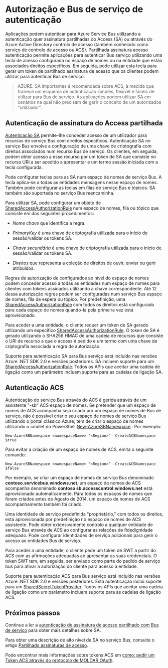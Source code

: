 <properties 
    pageTitle="Serviço de autenticação Bus e autorização | Microsoft Azure"
    description="Descrição geral de autenticação de assinatura partilhadas do Access (SA)."
    services="service-bus"
    documentationCenter="na"
    authors="sethmanheim"
    manager="timlt"
    editor="" />
<tags 
    ms.service="service-bus"
    ms.devlang="na"
    ms.topic="article"
    ms.tgt_pltfrm="na"
    ms.workload="na"
    ms.date="10/03/2016"
    ms.author="sethm" />

# <a name="service-bus-authentication-and-authorization"></a>Autorização e Bus de serviço de autenticação

Aplicações podem autenticar para Azure Service Bus utilizando a autenticação quer assinatura partilhadas do Access (SA) ou através do Azure Active Directory controlo de acesso (também conhecido como serviço de controlo de acesso ou ACS). Partilhada assinatura acesso autenticação permite aplicações para autenticar Bus serviço utilizando uma tecla de acesso configurada no espaço de nomes ou na entidade que estão associados direitos específicos. Em seguida, pode utilizar esta tecla para gerar um token de partilhado assinatura de acesso que os clientes podem utilizar para autenticar Bus de serviço.

>AZURE. SA importantes é recomendada sobre ACS, à medida que fornece um esquema de autenticação simples, flexível e fáceis de utilizar para Bus de serviço. As aplicações podem utilizar SA em cenários na qual não precisam de gerir o conceito de um autorizados "utilizador".

## <a name="shared-access-signature-authentication"></a>Autenticação de assinatura do Access partilhada

[Autenticação SA](service-bus-sas-overview.md) permite-lhe conceder acesso de um utilizador para recursos de serviço Bus com direitos específicos. Autenticação SA no serviço Bus envolve a configuração de uma chave de criptografia com direitos associados num recurso Bus de serviço. Os clientes, em seguida, podem obter acesso a esse recurso por um token de SA que consiste no recurso URI a ser acedido a apresentar e um termo sessão iniciada com a tecla configurada.

Pode configurar teclas para as SA num espaço de nomes de serviço Bus. A tecla aplica-se a todas as entidades mensagens nesse espaço de nomes. Também pode configurar as teclas em filas de serviço Bus e tópicos. SA também são suportada no serviço Bus reencaminha.

Para utilizar SA, pode configurar um objeto de [SharedAccessAuthorizationRule](https://msdn.microsoft.com/library/azure/microsoft.servicebus.messaging.sharedaccessauthorizationrule.aspx) num espaço de nomes, fila ou tópico que consiste em dos seguintes procedimentos:

- *Nome chave* que identifica a regra.

- *PrimaryKey* é uma chave de criptografia utilizada para o início de sessão/validar os tokens SA.

- *Chave secundária* é uma chave de criptografia utilizada para o início de sessão/validar os tokens SA.

- *Direitos* que representa a coleção de direitos de ouvir, enviar ou gerir atribuídos.

Regras de autorização de configurados ao nível do espaço de nomes podem conceder acesso a todas as entidades num espaço de nomes para clientes com tokens assinados utilizando a chave correspondente. Até 12 dessa autorização regras podem ser configuradas num serviço Bus espaço de nomes, fila de espera ou tópico. Por predefinição, uma [SharedAccessAuthorizationRule](https://msdn.microsoft.com/library/azure/microsoft.servicebus.messaging.sharedaccessauthorizationrule.aspx) com todos os direitos está configurado para cada espaço de nomes quando-la pela primeira vez está aprovisionado.

Para aceder a uma entidade, o cliente requer um token de SA gerado utilizando um específico [SharedAccessAuthorizationRule](https://msdn.microsoft.com/library/azure/microsoft.servicebus.messaging.sharedaccessauthorizationrule.aspx). O token de SA é gerado utilizando o SHA256 HMAC de uma cadeia de recursos que consiste o URI de recurso a que o access é pedido e um termo com uma chave de criptografia associada a regra de autorização.

Suporte para autenticação SA para Bus serviço está incluído nas versões Azure .NET SDK 2.0 e versões posteriores. SA incluem suporte para um [SharedAccessAuthorizationRule](https://msdn.microsoft.com/library/azure/microsoft.servicebus.messaging.sharedaccessauthorizationrule.aspx). Todos os APIs que aceitar uma cadeia de ligação como um parâmetro incluem suporte para as cadeias de ligação SA.

## <a name="acs-authentication"></a>Autenticação ACS

Autenticação do serviço Bus através do ACS é gerida através de um assistente "-sb" ACS espaço de nomes. Se pretender que um espaço de nomes de ACS acompanha seja criado por um espaço de nomes de Bus de serviço, não é possível criar o seu espaço de nomes de serviço Bus utilizando o portal clássico Azure; tem de criar o espaço de nomes utilizando o cmdlet do PowerShell [New-AzureSBNamespace](https://msdn.microsoft.com/library/azure/dn495165.aspx) . Por exemplo:

```
New-AzureSBNamespace <namespaceName> "<Region>” -CreateACSNamespace $true
```

Para evitar a criação de um espaço de nomes de ACS, emita o seguinte comando:

```
New-AzureSBNamespace <namespaceName> "<Region>” -CreateACSNamespace $false
```

Por exemplo, se criar um espaço de nomes de serviço Bus denominado **contoso.servicebus.windows.net**, um espaço de nomes de ACS acompanha denominado **contoso sb.accesscontrol.windows.net** está aprovisionado automaticamente. Para todos os espaços de nomes que foram criados antes de Agosto de 2014, um espaço de nomes de ACS acompanhamento também foi criado.

Uma identidade de serviço predefinida "proprietário," com todos os direitos, está aprovisionada por predefinição no espaço de nomes de ACS assistente. Pode obter extensivamente controlo a qualquer entidade de serviço Bus através de ACS ao configurar as relações de fidedignidade adequado. Pode configurar identidades de serviço adicionais para gerir o acesso ao entidades Bus de serviço.

Para aceder a uma entidade, o cliente pede um token de SWT a partir do ACS com as afirmações adequadas ao apresentar as suas credenciais. O token SWT tem, em seguida, ser enviado como parte do pedido de serviço bus para ativar a autorização do cliente para acesso à entidade.

Suporte para autenticação ACS para Bus serviço está incluído nas versões Azure .NET SDK 2.0 e versões posteriores. Esta autenticação inclui suporte para um [SharedSecretTokenProvider](https://msdn.microsoft.com/library/azure/microsoft.servicebus.sharedsecrettokenprovider.aspx). Todos os APIs que aceitar uma cadeia de ligação como um parâmetro incluem suporte para as cadeias de ligação ACS.

## <a name="next-steps"></a>Próximos passos

Continue a ler a [autenticação de assinatura de acesso partilhado com Bus de serviço](service-bus-shared-access-signature-authentication.md) para obter mais detalhes sobre SA.

Para obter uma descrição de alto nível de SA no serviço Bus, consulte o artigo [Partilhado assinaturas de acesso](service-bus-sas-overview.md).

Pode encontrar mais informações sobre tokens ACS em [como: pedir um Token ACS através do protocolo de MOLDAR OAuth](https://msdn.microsoft.com/library/hh674475.aspx).




